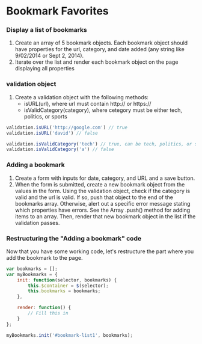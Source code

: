 Bookmark Favorites
==================

### Display a list of bookmarks

1. Create an array of 5 bookmark objects. Each bookmark object should have properties for the url, category, and date added (any string like 9/02/2014 or Sept 2, 2014).
2. Iterate over the list and render each bookmark object on the page displaying all properties

### validation object

1. Create a validation object with the following methods:
	* isURL(url), where url must contain http:// or https://
	* isValidCategory(category), where cetegory must be either tech, politics, or sports

```js
validation.isURL('http://google.com') // true
validation.isURL('david') // false
```

```js
validation.isValidCategory('tech') // true, can be tech, politics, or sports
validation.isValidCategory('a') // false
```

### Adding a bookmark

1. Create a form with inputs for date, category, and URL and a save button.
2. When the form is submitted, create a new bookmark object from the values in the form. Using the validation object, check if the category is valid and the url is valid. If so, push that object to the end of the bookmarks array. Otherwise, alert out a specific error message stating which properties have errors. See the Array .push() method for adding items to an array. Then, render that new bookmark object in the list if the validation passes.

### Restructuring the "Adding a bookmark" code

Now that you have some working code, let's restructure the part where you add the bookmark to the page.

```js
var bookmarks = [];
var myBookmarks = {
	init: function(selector, bookmarks) {
		this.$container = $(selector);
		this.bookmarks = bookmarks;
	},

	render: function() {
		// Fill this in
	}
};

myBookmarks.init('#bookmark-list1', bookmarks);
```

